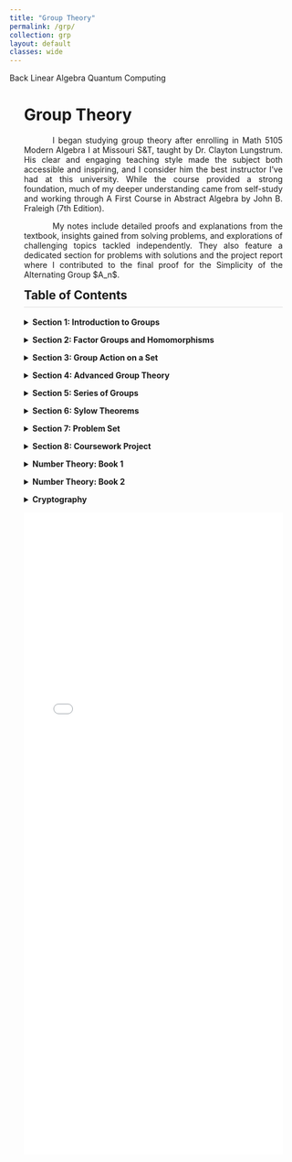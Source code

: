 ```yaml
---
title: "Group Theory"
permalink: /grp/
collection: grp
layout: default
classes: wide
---
```


<div class="learning-topnav">
  <a href="/learning/">Back</a>
  <a href="/linalg/">Linear Algebra</a>
  <a href="/qc#">Quantum Computing</a>
</div>

<style>
body {
    padding-bottom: 50px; /* Adds 50px of vertical space at the bottom of the page */
}
a {
    text-decoration: none; /* Remove underline for all hyperlinks */
}
h2 {
  margin-top: 15px;
  border-bottom: 1px solid #ddd; /* Add a subtle underline */
  padding-bottom: 0.5rem; /* Add space between text and underline */
}
.learning-content {
  margin-left: 5%;
  margin-right: 5%;
  max-width: 35cm;
}
.text-block {
    text-align: justify;
    text-indent: 50px;
    max-width: 35cm;
}
#toc-container details {
  margin-bottom: 1em; /* Add spacing between collapsible sections */
}
#toc-container summary {
  font-weight: bold;
  cursor: pointer;
}
/* General styles for TOC */
#toc-container ul {
  margin-left: 10px; /* Indent nested lists */
  padding-left: 10px;   /* Remove any default browser padding */
  list-style-type: square;
}

/* Nested lists inside TOC */
#toc-container ul ul {
  margin-left: 10px; /* Additional indentation for nested lists */
}

/* Mobile-specific adjustments */
@media (max-width: 768px) {
  #toc-container ul {
    margin-left: 2px; /* Reduced indentation on mobile */
  }
  #toc-container ul ul {
    margin-left: 2px; /* Further reduced for nested lists */
  }
}
</style>

<div class="learning-content">
  <h1>Group Theory</h1>

<a name="qc"></a>
<div class="text-block">
 <p>I began studying group theory after enrolling in Math 5105 Modern Algebra I at Missouri S&T, taught by <a href="https://sites.mst.edu/cjlungstrum/" style="text-decoration: none;">Dr. Clayton Lungstrum</a>. His clear and engaging teaching style made the subject both accessible and inspiring, and I consider him the best instructor I’ve had at this university. While the course provided a strong foundation, much of my deeper understanding came from self-study and working through <a href="https://edisciplinas.usp.br/pluginfile.php/5409004/mod_resource/content/2/John%20B.%20Fraleigh%2C%20Victor%20J.%20Katz%20-%20A%20first%20course%20in%20abstract%20algebra-Addison-Wesley%20%282003%29%20%281%29.pdf" style="text-decoration: none;">A First Course in Abstract Algebra by John B. Fraleigh (7th Edition)</a>.</p>
 
 <p>My notes include detailed proofs and explanations from the textbook, insights gained from solving problems, and explorations of challenging topics tackled independently. They also feature a dedicated section for problems with solutions and the project report where I contributed to the final proof for the Simplicity of the Alternating Group $A_n$.</p>
</div>

<script>
function loadPdfPage(pdfUrl) {
  document.getElementById('pdf-viewer').src = pdfUrl;
  document.getElementById('pdf-viewer-container').scrollIntoView({ behavior: 'smooth' });
}
</script>

<h2 id="toc">Table of Contents</h2>

<div id="toc-container">
  <details>
    <summary>Section 1: Introduction to Groups</summary>
    <ul>
      <li><a href="javascript:void(0)" onclick="loadPdfPage('https://soorajss1729.github.io/pdfjs/viewer.html?file=grp-qca2-1.pdf#page=3')">Introduction</a></li>
      <li><a href="javascript:void(0)" onclick="loadPdfPage('https://soorajss1729.github.io/pdfjs/viewer.html?file=grp-qca2-1.pdf#page=7')">Groups</a></li>
      <li><a href="javascript:void(0)" onclick="loadPdfPage('https://soorajss1729.github.io/pdfjs/viewer.html?file=grp-qca2-1.pdf#page=22')">Binary Operations</a></li>
      <li><a href="javascript:void(0)" onclick="loadPdfPage('https://soorajss1729.github.io/pdfjs/viewer.html?file=grp-qca2-1.pdf#page=26')">Properties of Groups</a></li>
      <li><a href="javascript:void(0)" onclick="loadPdfPage('https://soorajss1729.github.io/pdfjs/viewer.html?file=grp-qca2-1.pdf#page=39')">Three Groups</a></li>
      <li><a href="javascript:void(0)" onclick="loadPdfPage('https://soorajss1729.github.io/pdfjs/viewer.html?file=grp-qca2-1.pdf#page=57')">Subgroups</a></li>
      <li><a href="javascript:void(0)" onclick="loadPdfPage('https://soorajss1729.github.io/pdfjs/viewer.html?file=grp-qca2-1.pdf#page=64')">Nontrivial Subgroup of $(\mathbb{Z},+)$ is $m\mathbb{Z}$</a></li>
      <li><a href="javascript:void(0)" onclick="loadPdfPage('https://soorajss1729.github.io/pdfjs/viewer.html?file=grp-qca2-1.pdf#page=68')">Properties of Subgroups</a></li>
      <li><a href="javascript:void(0)" onclick="loadPdfPage('https://soorajss1729.github.io/pdfjs/viewer.html?file=grp-qca2-1.pdf#page=77')">Cyclic Groups</a></li>
      <li><a href="javascript:void(0)" onclick="loadPdfPage('https://soorajss1729.github.io/pdfjs/viewer.html?file=grp-qca2-2.pdf#page=3')">Cyclic Groups</a></li>
    </ul>
  </details>

  <details>
    <summary>Section 2: Factor Groups and Homomorphisms</summary>
    <ul>
      <li><a href="javascript:void(0)" onclick="loadPdfPage('https://soorajss1729.github.io/pdfjs/viewer.html?file=grp-note-2.pdf#page=1')">Finitely Generated Abelian Groups</a></li>
      <li><a href="javascript:void(0)" onclick="loadPdfPage('https://soorajss1729.github.io/pdfjs/viewer.html?file=grp-note-2.pdf#page=4')">Homomorphisms</a></li>
      <li><a href="javascript:void(0)" onclick="loadPdfPage('https://soorajss1729.github.io/pdfjs/viewer.html?file=grp-note-2.pdf#page=10')">Factor Groups</a></li>
      <li><a href="javascript:void(0)" onclick="loadPdfPage('https://soorajss1729.github.io/pdfjs/viewer.html?file=grp-note-2.pdf#page=16')">Fundamental Homomorphism Theorem</a></li>
      <li><a href="javascript:void(0)" onclick="loadPdfPage('https://soorajss1729.github.io/pdfjs/viewer.html?file=grp-note-2.pdf#page=23')">Converse of Lagrange's Theorem is False</a></li>
      <li><a href="javascript:void(0)" onclick="loadPdfPage('https://soorajss1729.github.io/pdfjs/viewer.html?file=grp-note-2.pdf#page=27')">Simple Groups</a></li>
      <li><a href="javascript:void(0)" onclick="loadPdfPage('https://soorajss1729.github.io/pdfjs/viewer.html?file=grp-note-2.pdf#page=29')">Maximal Normal Subgroup</a></li>
      <li><a href="javascript:void(0)" onclick="loadPdfPage('https://soorajss1729.github.io/pdfjs/viewer.html?file=grp-note-2.pdf#page=30')">Center and Commutator Subgroups</a></li>
    </ul>
  </details>

  <details>
    <summary>Section 3: Group Action on a Set</summary>
    <ul>
      <li><a href="javascript:void(0)" onclick="loadPdfPage('https://soorajss1729.github.io/pdfjs/viewer.html?file=grp-note-2.pdf#page=33')">G-Sets</a></li>
      <li><a href="javascript:void(0)" onclick="loadPdfPage('https://soorajss1729.github.io/pdfjs/viewer.html?file=grp-note-2.pdf#page=35')">Isotropy Subgroups</a></li>
      <li><a href="javascript:void(0)" onclick="loadPdfPage('https://soorajss1729.github.io/pdfjs/viewer.html?file=grp-note-2.pdf#page=40')">Application of G-Sets to Counting</a></li>
      <li><a href="javascript:void(0)" onclick="loadPdfPage('https://soorajss1729.github.io/pdfjs/viewer.html?file=grp-note-2.pdf#page=42')">Burnside's Formula</a></li>
    </ul>
  </details>

  <details>
    <summary>Section 4: Advanced Group Theory</summary>
    <ul>
      <li><a href="javascript:void(0)" onclick="loadPdfPage('https://soorajss1729.github.io/pdfjs/viewer.html?file=grp-note-3.pdf#page=1')">First Isomorphism Theorem</a></li>
      <li><a href="javascript:void(0)" onclick="loadPdfPage('https://soorajss1729.github.io/pdfjs/viewer.html?file=grp-note-3.pdf#page=4')">Join of Subgroups</a></li>
      <li><a href="javascript:void(0)" onclick="loadPdfPage('https://soorajss1729.github.io/pdfjs/viewer.html?file=grp-note-3.pdf#page=6')">Second Isomorphism Theorem</a></li>
      <li><a href="javascript:void(0)" onclick="loadPdfPage('https://soorajss1729.github.io/pdfjs/viewer.html?file=grp-note-3.pdf#page=10')">Third Isomorphism Theorem</a></li>
    </ul>
  </details>

  <details>
    <summary>Section 5: Series of Groups</summary>
    <ul>
      <li><a href="javascript:void(0)" onclick="loadPdfPage('https://soorajss1729.github.io/pdfjs/viewer.html?file=grp-note-3.pdf#page=13')">Normal(Subnormal) Series</a></li>
      <li><a href="javascript:void(0)" onclick="loadPdfPage('https://soorajss1729.github.io/pdfjs/viewer.html?file=grp-note-3.pdf#page=15')">Refinement of a Series</a></li>
      <li><a href="javascript:void(0)" onclick="loadPdfPage('https://soorajss1729.github.io/pdfjs/viewer.html?file=grp-note-3.pdf#page=16')">Butterfly Lemma</a></li>
      <li><a href="javascript:void(0)" onclick="loadPdfPage('https://soorajss1729.github.io/pdfjs/viewer.html?file=grp-note-3.pdf#page=17')">Schreier Theorem</a></li>
      <li><a href="javascript:void(0)" onclick="loadPdfPage('https://soorajss1729.github.io/pdfjs/viewer.html?file=grp-note-3.pdf#page=22')">Composition and Principal Series</a></li>
      <li><a href="javascript:void(0)" onclick="loadPdfPage('https://soorajss1729.github.io/pdfjs/viewer.html?file=grp-note-3.pdf#page=24')">Jordan-Holder Theorem</a></li>
    </ul>
  </details>

  <details>
    <summary>Section 6: Sylow Theorems</summary>
    <ul>
      <li><a href="javascript:void(0)" onclick="loadPdfPage('https://soorajss1729.github.io/pdfjs/viewer.html?file=grp-note-3.pdf#page=29')">Introduction</a></li>
      <li><a href="javascript:void(0)" onclick="loadPdfPage('https://soorajss1729.github.io/pdfjs/viewer.html?file=grp-note-3.pdf#page=33')">Cauchy's Theorem and p-Group</a></li>
      <li><a href="javascript:void(0)" onclick="loadPdfPage('https://soorajss1729.github.io/pdfjs/viewer.html?file=grp-note-3.pdf#page=37')">Normalizer of a Subgroup</a></li>
      <li><a href="javascript:void(0)" onclick="loadPdfPage('https://soorajss1729.github.io/pdfjs/viewer.html?file=grp-note-3.pdf#page=41')">First Sylow Theorem</a></li>
      <li><a href="javascript:void(0)" onclick="loadPdfPage('https://soorajss1729.github.io/pdfjs/viewer.html?file=grp-note-3.pdf#page=44')">Sylow p-Subgroup</a></li>
      <li><a href="javascript:void(0)" onclick="loadPdfPage('https://soorajss1729.github.io/pdfjs/viewer.html?file=grp-note-3.pdf#page=45')">Second Sylow Theorem</a></li>
      <li><a href="javascript:void(0)" onclick="loadPdfPage('https://soorajss1729.github.io/pdfjs/viewer.html?file=grp-note-3.pdf#page=47')">Third Sylow Theorem</a></li>
    </ul>
  </details>

  <details>
    <summary>Section 7: Problem Set</summary>
    <ul>
      <li><a href="javascript:void(0)" onclick="loadPdfPage('https://soorajss1729.github.io/pdfjs/viewer.html?file=la2.pdf#page=1')">Will Upload Soon !</a></li>
    </ul>
  </details>

  <details>
    <summary>Section 8: Coursework Project</summary>
    <ul>
      <li><a href="javascript:void(0)" onclick="loadPdfPage('https://soorajss1729.github.io/pdfjs/viewer.html?file=grp-proj-report.pdf#page=3')">$A_n$ is Simple for $n\ge 5$</a></li>
      <li><a href="javascript:void(0)" onclick="loadPdfPage('https://soorajss1729.github.io/pdfjs/viewer.html?file=grp-proj-ppt.pdf#page=10')">Project Presentation</a></li>
    </ul>
  </details>

  <details>
    <summary>Number Theory: Book 1</summary>
    <ul>
      <li><a href="javascript:void(0)" onclick="loadPdfPage('https://soorajss1729.github.io/pdfjs/viewer.html?file=nmbr-qca4-2.pdf#page=1')">Will upload soon !</a></li>
    </ul>
  </details>
  
  <details>
    <summary>Number Theory: Book 2</summary>
    <ul>
      <li><a href="javascript:void(0)" onclick="loadPdfPage('https://soorajss1729.github.io/pdfjs/viewer.html?file=nmbr-qca4-2.pdf#page=3')">Euler's Theorem</a></li>
      <li><a href="javascript:void(0)" onclick="loadPdfPage('https://soorajss1729.github.io/pdfjs/viewer.html?file=nmbr-qca4-2.pdf#page=27')">Reduction of Factoring to Order Finding</a></li>
      <li><a href="javascript:void(0)" onclick="loadPdfPage('https://soorajss1729.github.io/pdfjs/viewer.html?file=nmbr-qca4-2.pdf#page=52')">Continued Fractions</a></li>
      <li><a href="javascript:void(0)" onclick="loadPdfPage('https://soorajss1729.github.io/pdfjs/viewer.html?file=nmbr-qca4-2.pdf#page=65')">Convergents and Their Properties</a></li>
      <li><a href="javascript:void(0)" onclick="loadPdfPage('https://soorajss1729.github.io/pdfjs/viewer.html?file=nmbr-qca4-2.pdf#page=78')">Dirichlet's Approximation Theorem</a></li>
    </ul>
  </details>
  <details>
    <summary>Cryptography</summary>
    <ul>
      <li><a href="javascript:void(0)" onclick="loadPdfPage('https://soorajss1729.github.io/pdfjs/viewer.html?file=rsa.pdf#page=3')">Public Key Cryptography</a></li>        
      <li><a href="javascript:void(0)" onclick="loadPdfPage('https://soorajss1729.github.io/pdfjs/viewer.html?file=rsa.pdf#page=9')">RSA Cryptosystem</a></li>   
      <li><a href="javascript:void(0)" onclick="loadPdfPage('https://soorajss1729.github.io/pdfjs/viewer.html?file=rsa.pdf#page=20')">Diffie-Hellman Key Exchange</a></li>   
    </ul>
  </details>  
</div>




<div id="pdf-viewer-container" style="width: 100%; display: flex; justify-content: center;">
  <iframe id="pdf-viewer"
    src="{% if page.permalink == '/grp/' %}
            https://soorajss1729.github.io/pdfjs/viewer.html?file=grp-qca2-1.pdf&zoom=110
         {% elsif page.permalink == '/linalg/' %}
            https://soorajss1729.github.io/pdfjs/viewer.html?file=la1.pdf&zoom=110
         {% elsif page.permalink == '/qc/' %}
            https://soorajss1729.github.io/pdfjs/viewer.html?file=qc1.pdf&zoom=110
         {% else %}
            https://soorajss1729.github.io/pdfjs/viewer.html?file=default.pdf&zoom=110
         {% endif %}"
    style="width: 210mm; height: 297mm; border: none;">
  </iframe>
</div>

